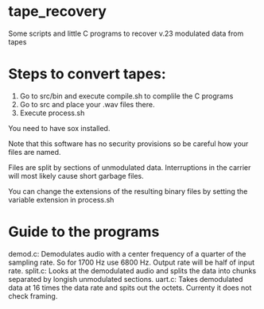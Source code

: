 # tape_recovery
Some scripts and little C programs to recover v.23 modulated data from tapes

# Steps to convert tapes:

1. Go to src/bin and execute compile.sh to complile the C programs
2. Go to src and place your .wav files there.
3. Execute process.sh

You need to have sox installed.

Note that this software has no security provisions so be careful how your files are named.

Files are split by sections of unmodulated data. Interruptions in the carrier will most likely cause short garbage files.

You can change the extensions of the resulting binary files by setting the variable extension in process.sh

# Guide to the programs
demod.c: Demodulates audio with a center frequency of a quarter of the sampling rate. So for 1700 Hz use 6800 Hz. Output rate will be half of input rate.
split.c: Looks at the demodulated audio and splits the data into chunks separated by longish unmodulated sections.
uart.c: Takes demodulated data at 16 times the data rate and spits out the octets. Currenty it does not check framing.
